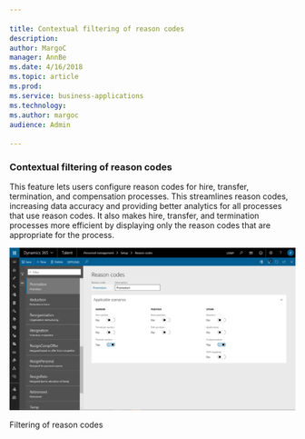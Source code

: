 ```yaml
---

title: Contextual filtering of reason codes
description: 
author: MargoC
manager: AnnBe
ms.date: 4/16/2018
ms.topic: article
ms.prod: 
ms.service: business-applications
ms.technology: 
ms.author: margoc
audience: Admin

---
```

### Contextual filtering of reason codes



This feature lets users configure reason codes for hire, transfer, termination,
and compensation processes. This streamlines reason codes, increasing data
accuracy and providing better analytics for all processes that use reason codes.
It also makes hire, transfer, and termination processes more efficient by
displaying only the reason codes that are appropriate for the process.

![A screenshot showing the filtering of reason codes](media/contextual-filtering-of-reason-codes-1.png "A screenshot showing the filtering of reason codes")
<!-- Talent_Contextual filtering of reason codes_A.PNG -->


Filtering of reason codes
